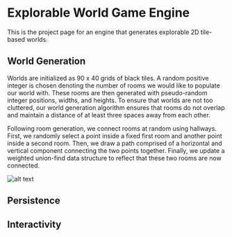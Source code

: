 # Explorable World Game Engine

This is the project page for an engine that generates explorable 2D tile-based worlds. 

## World Generation
Worlds are initialized as 90 x 40 grids of black tiles. A random positive integer is chosen denoting the number of rooms we would like to populate our world with. These rooms are then generated with pseudo-random integer positions, widths, and heights. To ensure that worlds are not too cluttered, our world generation algorithm ensures that rooms do not overlap and maintain a distance of at least three spaces away from each other. 

Following room generation, we connect rooms at random using hallways. First, we randomly select a point inside a fixed first room and another point inside a second room. Then, we draw a path comprised of a horizontal and vertical component connecting the two points together. Finally, we update a weighted union-find data structure to reflect that these two rooms are now connected.

![alt text](https://i.imgur.com/OqH2RJB.png)

## Persistence

## Interactivity
